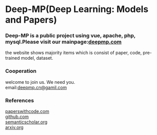 # Deep-MP(Deep Learning: Models and Papers) 
### Deep-MP is a public project using vue, apache, php, mysql.Please visit our mainpage:[deepmp.com](www.deepmp.com)  
the website shows majority items which is consist of paper, code, pre-trained model, dataset.


### Cooperation
welcome to join us. We need you.  
email:deepmp.cn@gamil.com  

### References
[paperswithcode.com](https://paperswithcode.com)  
[github.com](https://github.com/)    
[semanticscholar.org](https://www.semanticscholar.org/)     
[arxiv.org](https://arxiv.org)    
